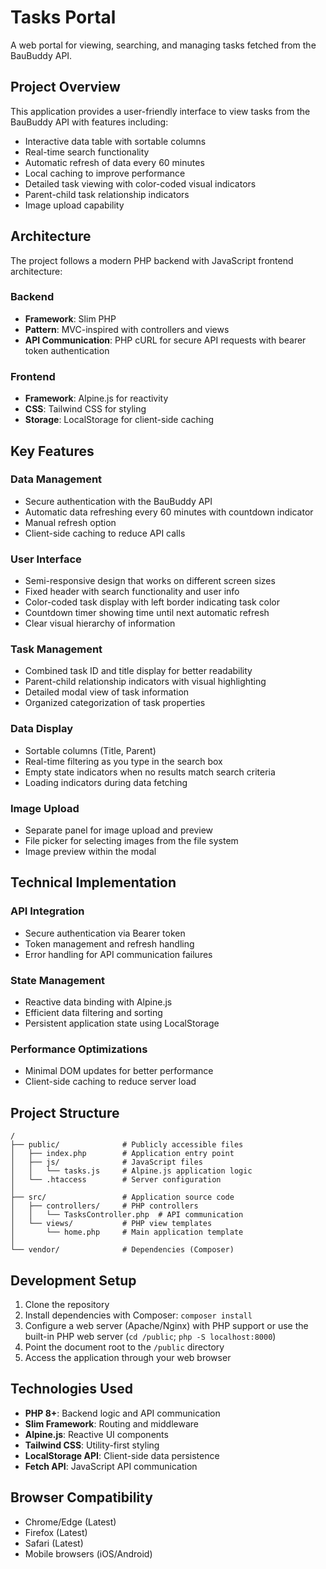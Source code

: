 # Tasks Portal

A web portal for viewing, searching, and managing tasks fetched from the BauBuddy API.

## Project Overview

This application provides a user-friendly interface to view tasks from the BauBuddy API with features including:

- Interactive data table with sortable columns
- Real-time search functionality
- Automatic refresh of data every 60 minutes
- Local caching to improve performance
- Detailed task viewing with color-coded visual indicators
- Parent-child task relationship indicators
- Image upload capability

## Architecture

The project follows a modern PHP backend with JavaScript frontend architecture:

### Backend
- **Framework**: Slim PHP
- **Pattern**: MVC-inspired with controllers and views
- **API Communication**: PHP cURL for secure API requests with bearer token authentication

### Frontend
- **Framework**: Alpine.js for reactivity
- **CSS**: Tailwind CSS for styling
- **Storage**: LocalStorage for client-side caching

## Key Features

### Data Management
- Secure authentication with the BauBuddy API
- Automatic data refreshing every 60 minutes with countdown indicator
- Manual refresh option
- Client-side caching to reduce API calls

### User Interface
- Semi-responsive design that works on different screen sizes
- Fixed header with search functionality and user info
- Color-coded task display with left border indicating task color
- Countdown timer showing time until next automatic refresh
- Clear visual hierarchy of information

### Task Management
- Combined task ID and title display for better readability
- Parent-child relationship indicators with visual highlighting
- Detailed modal view of task information
- Organized categorization of task properties

### Data Display
- Sortable columns (Title, Parent)
- Real-time filtering as you type in the search box
- Empty state indicators when no results match search criteria
- Loading indicators during data fetching

### Image Upload
- Separate panel for image upload and preview
- File picker for selecting images from the file system
- Image preview within the modal

## Technical Implementation

### API Integration
- Secure authentication via Bearer token
- Token management and refresh handling
- Error handling for API communication failures

### State Management
- Reactive data binding with Alpine.js
- Efficient data filtering and sorting
- Persistent application state using LocalStorage

### Performance Optimizations
- Minimal DOM updates for better performance
- Client-side caching to reduce server load

## Project Structure

```
/
├── public/              # Publicly accessible files
│   ├── index.php        # Application entry point
│   ├── js/              # JavaScript files
│   │   └── tasks.js     # Alpine.js application logic
│   └── .htaccess        # Server configuration
│
├── src/                 # Application source code
│   ├── controllers/     # PHP controllers
│   │   └── TasksController.php  # API communication
│   └── views/           # PHP view templates
│       └── home.php     # Main application template
│
└── vendor/              # Dependencies (Composer)
```

## Development Setup

1. Clone the repository
2. Install dependencies with Composer: `composer install`
3. Configure a web server (Apache/Nginx) with PHP support or use the built-in PHP web server (`cd /public`; `php -S localhost:8000`)
4. Point the document root to the `/public` directory
5. Access the application through your web browser

## Technologies Used

- **PHP 8+**: Backend logic and API communication
- **Slim Framework**: Routing and middleware
- **Alpine.js**: Reactive UI components
- **Tailwind CSS**: Utility-first styling
- **LocalStorage API**: Client-side data persistence
- **Fetch API**: JavaScript API communication

## Browser Compatibility

- Chrome/Edge (Latest)
- Firefox (Latest)
- Safari (Latest)
- Mobile browsers (iOS/Android)